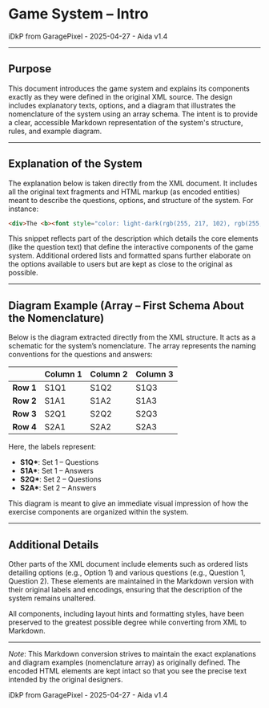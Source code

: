 # Game System – Intro

iDkP from GaragePixel - 2025-04-27 - Aida v1.4

---

## Purpose

This document introduces the game system and explains its components exactly as they were defined in the original XML source. The design includes explanatory texts, options, and a diagram that illustrates the nomenclature of the system using an array schema. The intent is to provide a clear, accessible Markdown representation of the system's structure, rules, and example diagram.

---

## Explanation of the System

The explanation below is taken directly from the XML document. It includes all the original text fragments and HTML markup (as encoded entities) meant to describe the questions, options, and structure of the system. For instance:

```html
<div>The <b><font style="color: light-dark(rgb(255, 217, 102), rgb(255, 217, 102));">Question </font></b>and ...</div>
```

This snippet reflects part of the description which details the core elements (like the question text) that define the interactive components of the game system. Additional ordered lists and formatted spans further elaborate on the options available to users but are kept as close to the original as possible.

---

## Diagram Example (Array – First Schema About the Nomenclature)

Below is the diagram extracted directly from the XML structure. It acts as a schematic for the system’s nomenclature. The array represents the naming conventions for the questions and answers:

|         | Column 1 | Column 2 | Column 3 |
|---------|----------|----------|----------|
| **Row 1** | S1Q1    | S1Q2     | S1Q3     |
| **Row 2** | S1A1    | S1A2     | S1A3     |
| **Row 3** | S2Q1    | S2Q2     | S2Q3     |
| **Row 4** | S2A1    | S2A2     | S2A3     |

Here, the labels represent:
- **S1Q\***: Set 1 – Questions
- **S1A\***: Set 1 – Answers
- **S2Q\***: Set 2 – Questions
- **S2A\***: Set 2 – Answers

This diagram is meant to give an immediate visual impression of how the exercise components are organized within the system.

---

## Additional Details

Other parts of the XML document include elements such as ordered lists detailing options (e.g., Option 1) and various questions (e.g., Question 1, Question 2). These elements are maintained in the Markdown version with their original labels and encodings, ensuring that the description of the system remains unaltered.

All components, including layout hints and formatting styles, have been preserved to the greatest possible degree while converting from XML to Markdown.

---

*Note*: This Markdown conversion strives to maintain the exact explanations and diagram examples (nomenclature array) as originally defined. The encoded HTML elements are kept intact so that you see the precise text intended by the original designers.

iDkP from GaragePixel - 2025-04-27 - Aida v1.4
